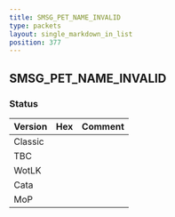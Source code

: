 ```yaml
---
title: SMSG_PET_NAME_INVALID
type: packets
layout: single_markdown_in_list
position: 377
---
```


## SMSG_PET_NAME_INVALID

### Status

Version | Hex | Comment
---------- | ---------- | ---------- 
Classic |  |  
TBC |  |  
WotLK |  |  
Cata |  |  
MoP |  |  
